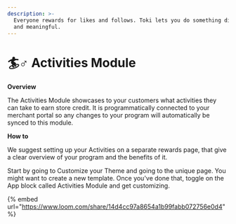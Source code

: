 ```yaml
---
description: >-
  Everyone rewards for likes and follows. Toki lets you do something different
  and meaningful.
---
```


# 🏄♂ Activities Module

**Overview**

The Activities Module showcases to your customers what activities they can take to earn store credit. It is programmatically connected to your merchant portal so any changes to your program will automatically be synced to this module.&#x20;

**How to**

We suggest setting up your Activities on a separate rewards page, that give a clear overview of your program and the benefits of it.&#x20;

Start by going to Customize your Theme and going to the unique page. You might want to create a new template. Once you've done that, toggle on the App block called Activities Module and get customizing.

{% embed url="https://www.loom.com/share/14d4cc97a8654a1b99fabb072756e0d4" %}



